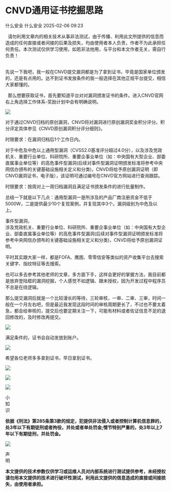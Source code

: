 #  CNVD通用证书挖掘思路   
什么安全  什么安全   2025-02-06 09:23  
  
  请勿利用文章内的相关技术从事非法测试，由于传播、利用此文所提供的信息而造成的任何直接或者间接的后果及损失，均由使用者本人负责，作者不为此承担任何责任。本次测试仅供学习使用，如若非法他用，与平台和本文作者无关，需自行负责！  
  
    
先说一下我吧，我一般在CNVD提交漏洞都是为了拿到证书，毕竟是国家单位颁发的，还是有点用的。达不到证书发放条件的我一般选择在其他正规平台提交，相信大家都懂的。  
  
  那么想要获取证书，首先要知道平台对对漏洞颁发证书的条件。进入CNVD官网右上角选择工作体系-奖励计划中会有明确说明。  
  
![](https://mmbiz.qpic.cn/mmbiz_png/w0DeFbFI15weS0qV0ad63uEzhBeycL13VNas6BQibNNLF8RjibqrtC8Ue15Fr9Jwg7IlUKUhlVEFICludibylBLmg/640?wx_fmt=png&from=appmsg "")  
  
对于通过CNVD归档的原创漏洞，CNVD将对漏洞进行原创漏洞奖金积分评分。积分评定具体参见《CNVD原创漏洞积分评分细则》。  
  
时限要求：在漏洞归档后1个工作日内。  
  
对于中危及中危以上通用型漏洞（CVSS2.0基准评分超过4.0分），以及涉及党政机关、重要行业单位、科研院所、重要企事业单位（如：中央国有大型企业、部委直属事业单位等）的高危事件型漏洞(后续对事件型漏洞证明颁发标准将参考中央网信办颁布的关键基础设施相关定义和分类)，CNVD将给予原创漏洞证明（即CNVD漏洞证书，电子版），该证明可通过编号在CNVD官方网站进行查询跟踪。  
  
时限要求：按周对上一周归档漏洞且满足证书颁发条件的进行批量制作。  
  
总结一下就是以下几点：通用型漏洞一是所涉及的产品厂商注册资金不低于5000W，二是提供最少10个复现案例，并复现其中3个。漏洞级别为中危及以上。  
  
事件型漏洞，  
涉及党政机关、重要行业单位、科研院所、重要企事业单位（如：中央国有大型企业、部委直属事业单位等）的高危事件型漏洞(后续对事件型漏洞证明颁发标准将参考中央网信办颁布的关键基础设施相关定义和分类)，CNVD将给予原创漏洞证明。  
  
平时其实跟大家一样，都是FOFA、鹰图、零零信安等类似的资产收集平台去搜索关键字、指纹特征等去搜索。  
  
也可以多去参考其他老师的文章，多方面下手，这样会更好的掌握方法，我目前都是放弃登陆框的漏洞挖掘，个人感觉不如逻辑、跟未授权，因为开发过程中程序员不总是在绕逻辑。  
  
那么提交漏洞后就是一个比较漫长的等待，三轮审核，一审、二审、三审，时间一般在一个月左右吧，但是最近我发现这段时间的审核周期更长了，不过也不要太着急，都会给审核的，提交后也要定期关注一下，可能有材料或者佐证信息不足的退回修改的，及时修改再提交。  
  
![](https://mmbiz.qpic.cn/mmbiz_png/w0DeFbFI15weS0qV0ad63uEzhBeycL13atZG7JKZz3cNnia5M7LNYmgTHDpH8CSaiaEElKEQ4ebkm5sznHPeZbBA/640?wx_fmt=png&from=appmsg "")  
  
满足条件的，证书会自动发放到账户。  
  
![](https://mmbiz.qpic.cn/mmbiz_png/w0DeFbFI15weS0qV0ad63uEzhBeycL13COclMWEIUf0OicGtoibKP2FGmCWMJwJVNgqZWyVf5UpibS2cfZA4xF9NQ/640?wx_fmt=png&from=appmsg "")  
  
希望各位老师多多拿到证书，早日拿到证书。  
  
![](https://mmbiz.qpic.cn/mmbiz_png/w0DeFbFI15weS0qV0ad63uEzhBeycL13M0Syib8RfGYgNM8jZuKvicBq1sez7z35DaCWrxZCf9LdLdTRHEyx3KyQ/640?wx_fmt=png&from=appmsg "")  
  
![](https://mmbiz.qpic.cn/mmbiz_png/w0DeFbFI15weS0qV0ad63uEzhBeycL13aNtEibwlonFc2fBWurgswEfVhu1vbEa9EwdadBNToBziaXsFBIo40Vew/640?wx_fmt=png&from=appmsg "")  
  
![](https://mmbiz.qpic.cn/mmbiz_png/w0DeFbFI15weS0qV0ad63uEzhBeycL13e7HTWWHcT236DMtTv74JyIjHMPwZia1abO6ssxzVJhq6EeOaeje9qgQ/640?wx_fmt=png&from=appmsg "")  
  
小  
知  
识  
  
  
  
  
**依据《刑法》第285条第3款的规定，犯提供非法侵入或者控制计算机信息罪的，处3年以下有期徒刑或者****拘役****，并处或者单处****罚金****;情节特别严重的，处3年以上7年以下有期徒刑，并处罚金。**  
  
![](https://mmbiz.qpic.cn/mmbiz_png/Gn0JbCnxttRbj4Mib3fcSfwr0tP4UxXtjf47HFwaZcgwWStzGNLNMlGKQJz902fHTT8PCfOwHedLqarXh0eC9KQ/640?wx_fmt=other&wxfrom=5&wx_lazy=1&wx_co=1&tp=webp "")  
  
声  
明  
  
  
  
**本文提供的技术参数仅供学习或运维人员对内部系统进行测试提供参考，未经授权请勿用本文提供的技术进行破坏性测试，利用此文提供的信息造成的直接或间接损失，由使用者承担。**  
  
  
  
